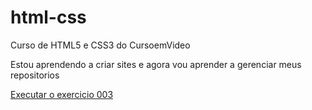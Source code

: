 # html-css
 Curso de HTML5 e CSS3 do CursoemVideo

Estou aprendendo a criar sites e agora vou aprender a gerenciar meus repositorios

<a href="https://felipesr01.github.io/html-css/exercicios/003/">Executar o exercicio 003</a>